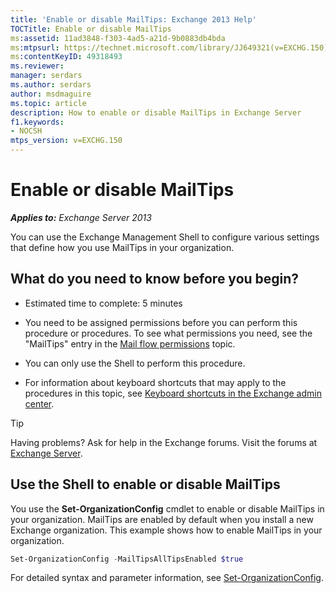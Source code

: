 ```yaml
---
title: 'Enable or disable MailTips: Exchange 2013 Help'
TOCTitle: Enable or disable MailTips
ms:assetid: 11ad3848-f303-4ad5-a21d-9b0883db4bda
ms:mtpsurl: https://technet.microsoft.com/library/JJ649321(v=EXCHG.150)
ms:contentKeyID: 49318493
ms.reviewer: 
manager: serdars
ms.author: serdars
author: msdmaguire
ms.topic: article
description: How to enable or disable MailTips in Exchange Server
f1.keywords:
- NOCSH
mtps_version: v=EXCHG.150
---
```


# Enable or disable MailTips

_**Applies to:** Exchange Server 2013_

You can use the Exchange Management Shell to configure various settings that define how you use MailTips in your organization.

## What do you need to know before you begin?

- Estimated time to complete: 5 minutes

- You need to be assigned permissions before you can perform this procedure or procedures. To see what permissions you need, see the "MailTips" entry in the [Mail flow permissions](mail-flow-permissions-exchange-2013-help.md) topic.

- You can only use the Shell to perform this procedure.

- For information about keyboard shortcuts that may apply to the procedures in this topic, see [Keyboard shortcuts in the Exchange admin center](keyboard-shortcuts-in-the-exchange-admin-center-2013-help.md).

> [!TIP]
> Having problems? Ask for help in the Exchange forums. Visit the forums at [Exchange Server](https://social.technet.microsoft.com/forums/office/home?category=exchangeserver).

## Use the Shell to enable or disable MailTips

You use the **Set-OrganizationConfig** cmdlet to enable or disable MailTips in your organization. MailTips are enabled by default when you install a new Exchange organization. This example shows how to enable MailTips in your organization.

```powershell
Set-OrganizationConfig -MailTipsAllTipsEnabled $true
```

For detailed syntax and parameter information, see [Set-OrganizationConfig](/powershell/module/exchange/Set-OrganizationConfig).